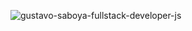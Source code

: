 ![gustavo-saboya-fullstack-developer-js](https://user-images.githubusercontent.com/64825005/103375108-0d268c00-4ab8-11eb-9f14-ff4f3fee877b.png)
<!--
**saboyagustavo/saboyagustavo** is a ✨ _special_ ✨ repository because its `README.md` (this file) appears on your GitHub profile.

[![Gustavo's github stats](https://github-readme-stats.vercel.app/api?username=saboyagustavo)](https://github.com/saboyagustavo/github-readme-stats)

Here are some ideas to get you started:

- 🔭 I’m currently working on ...
- 🌱 I’m currently learning ...
- 👯 I’m looking to collaborate on ...
- 🤔 I’m looking for help with ...
- 💬 Ask me about ...
- 📫 How to reach me: ...
- 😄 Pronouns: ...
- ⚡ Fun fact: ...
-->

